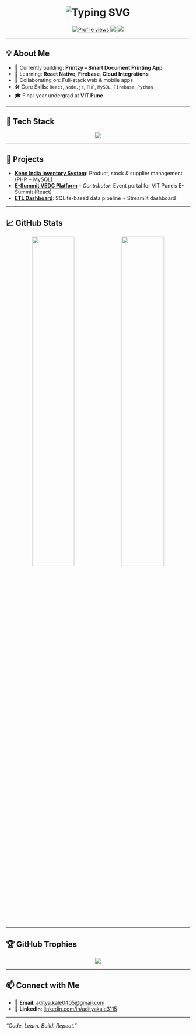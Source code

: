 <!-- Typing animation intro -->
<h1 align="center">
  <img src="https://readme-typing-svg.demolab.com?font=Fira+Code&pause=1000&center=true&width=435&lines=Hi%2C+I'm+Aditya+Kale+%F0%9F%91%8B;Pre+Final+Year+Student+%7C+Full+Stack+Dev;ML+Enthusiast+%7C+Tech+Builder" alt="Typing SVG" />
</h1>

<p align="center">
  <a href="https://github.com/adityakale3115">
    <img src="https://komarev.com/ghpvc/?username=adityakale3115&style=flat-square&color=blue" alt="Profile views" />
  </a>
  <a href="https://www.linkedin.com/in/aditya-kale-750511285/">
    <img src="https://img.shields.io/badge/LinkedIn-Aditya_Kale-blue?logo=linkedin" />
  </a>
  <a href="mailto:aditya.kale0405@gmail.com">
    <img src="https://img.shields.io/badge/Email-Say%20Hi!-red?logo=gmail" />
  </a>
</p>

---

## 💡 About Me

- 🔭 Currently building: **Printzy – Smart Document Printing App**
- 🧠 Learning: **React Native**, **Firebase**, **Cloud Integrations**
- 🤝 Collaborating on: Full-stack web & mobile apps
- 🛠️ Core Skills: `React`, `Node.js`, `PHP`, `MySQL`, `Firebase`, `Python`
- 🎓 Final-year undergrad at **VIT Pune**

---

## 🧠 Tech Stack

<p align="center">
  <img src="https://skillicons.dev/icons?i=react,nodejs,php,mysql,python,firebase,cpp,js,html,css" />
</p>

---

## 🚀 Projects

- [**Kenn India Inventory System**](https://github.com/adityakale3115/kenn-india-inventory-management): Product, stock & supplier management (PHP + MySQL)
- [**E-Summit VEDC Platform**](https://github.com/Prajwal-weladi/Esummit) – *Contributor*: Event portal for VIT Pune’s E-Summit (React)
- [**ETL Dashboard**](https://github.com/adityakale3115/End-to-End-ETL-Pipeline-with-Streamlit): SQLite-based data pipeline + Streamlit dashboard

---

## 📈 GitHub Stats

<p align="center">
  <img width="48%" src="https://github-readme-stats.vercel.app/api?username=adityakale3115&show_icons=true&theme=tokyonight" />
  <img width="48%" src="https://github-readme-streak-stats.herokuapp.com?user=adityakale3115&theme=tokyonight" />
</p>

---

## 🏆 GitHub Trophies

<p align="center">
  <img src="https://github-profile-trophy.vercel.app/?username=adityakale3115&theme=tokyonight&row=1&column=6" />
</p>

---

## 📫 Connect with Me

- 📩 **Email**: [aditya.kale0405@gmail.com](mailto:aditya.kale0405@gmail.com)
- 💼 **LinkedIn**: [linkedin.com/in/adityakale3115](https://www.linkedin.com/in/aditya-kale-750511285/)

---

_“Code. Learn. Build. Repeat.”_

